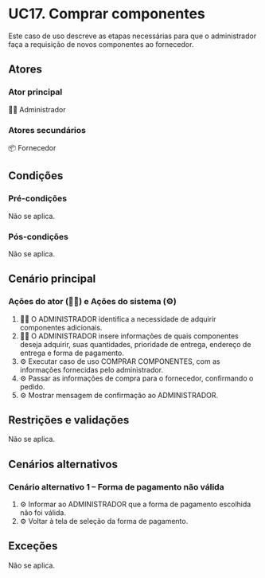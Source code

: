 # UC17. Comprar componentes

Este caso de uso descreve as etapas necessárias para que o administrador faça a requisição de novos componentes ao fornecedor.

## Atores
### Ator principal
👨‍💼 Administrador

### Atores secundários
📦 Fornecedor

## Condições
### Pré-condições
Não se aplica.

### Pós-condições
Não se aplica.

## Cenário principal
### Ações do ator (👨‍💼) e Ações do sistema (⚙️)
1. 👨‍💼 O ADMINISTRADOR identifica a necessidade de adquirir componentes adicionais.
2. 👨‍💼 O ADMINISTRADOR insere informações de quais componentes deseja adquirir, suas quantidades, prioridade de entrega, endereço de entrega e forma de pagamento.
3. ⚙️ Executar caso de uso COMPRAR COMPONENTES, com as informações fornecidas pelo administrador.
4. ⚙️ Passar as informações de compra para o fornecedor, confirmando o pedido.
5. ⚙️ Mostrar mensagem de confirmação ao ADMINISTRADOR.

## Restrições e validações
Não se aplica.

## Cenários alternativos
### Cenário alternativo 1 – Forma de pagamento não válida
1. ⚙️ Informar ao ADMINISTRADOR que a forma de pagamento escolhida não foi válida.
2. ⚙️ Voltar à tela de seleção da forma de pagamento. 

## Exceções
Não se aplica.
